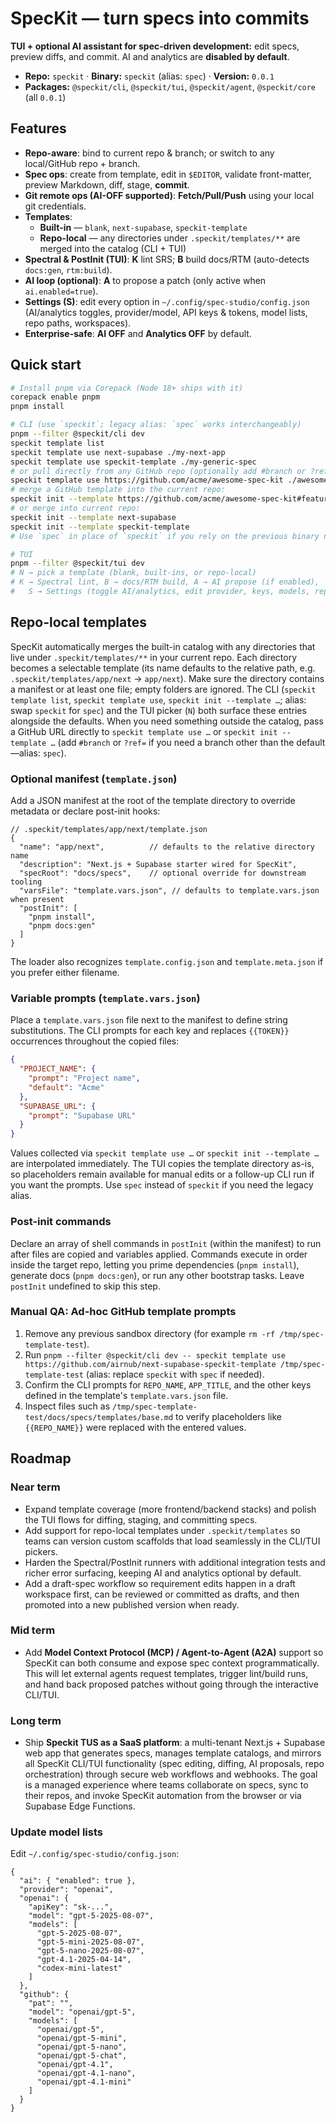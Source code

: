 # SpecKit — turn specs into commits

**TUI + optional AI assistant for spec-driven development:** edit specs, preview diffs, and commit. AI and analytics are **disabled by default**.

- **Repo:** `speckit`  ·  **Binary:** `speckit` (alias: `spec`)  ·  **Version:** `0.0.1`
- **Packages:** `@speckit/cli`, `@speckit/tui`, `@speckit/agent`, `@speckit/core` (all `0.0.1`)

## Features
- **Repo-aware**: bind to current repo & branch; or switch to any local/GitHub repo + branch.
- **Spec ops**: create from template, edit in `$EDITOR`, validate front-matter, preview Markdown, diff, stage, **commit**.
- **Git remote ops (AI-OFF supported)**: **Fetch/Pull/Push** using your local git credentials.
- **Templates**:
  - **Built-in** — `blank`, `next-supabase`, `speckit-template`
  - **Repo-local** — any directories under `.speckit/templates/**` are merged into the catalog (CLI + TUI)
- **Spectral & PostInit (TUI)**: **K** lint SRS; **B** build docs/RTM (auto-detects `docs:gen`, `rtm:build`).
- **AI loop (optional)**: **A** to propose a patch (only active when `ai.enabled=true`).
- **Settings (S)**: edit every option in `~/.config/spec-studio/config.json` (AI/analytics toggles, provider/model, API keys & tokens, model lists, repo paths, workspaces).
- **Enterprise-safe**: **AI OFF** and **Analytics OFF** by default.

## Quick start
```bash
# Install pnpm via Corepack (Node 18+ ships with it)
corepack enable pnpm
pnpm install

# CLI (use `speckit`; legacy alias: `spec` works interchangeably)
pnpm --filter @speckit/cli dev
speckit template list
speckit template use next-supabase ./my-next-app
speckit template use speckit-template ./my-generic-spec
# or pull directly from any GitHub repo (optionally add #branch or ?ref=branch)
speckit template use https://github.com/acme/awesome-spec-kit ./awesome-spec
# merge a GitHub template into the current repo:
speckit init --template https://github.com/acme/awesome-spec-kit#feature/onboarding
# or merge into current repo:
speckit init --template next-supabase
speckit init --template speckit-template
# Use `spec` in place of `speckit` if you rely on the previous binary name.

# TUI
pnpm --filter @speckit/tui dev
# N → pick a template (blank, built-ins, or repo-local)
# K → Spectral lint, B → docs/RTM build, A → AI propose (if enabled),
#   S → Settings (toggle AI/analytics, edit provider, keys, models, repo paths)
```

## Repo-local templates

SpecKit automatically merges the built-in catalog with any directories that live under `.speckit/templates/**` in your current repo. Each directory becomes a selectable template (its name defaults to the relative path, e.g. `.speckit/templates/app/next` → `app/next`). Make sure the directory contains a manifest or at least one file; empty folders are ignored. The CLI (`speckit template list`, `speckit template use`, `speckit init --template …`; alias: swap `speckit` for `spec`) and the TUI picker (`N`) both surface these entries alongside the defaults. When you need something outside the catalog, pass a GitHub URL directly to `speckit template use …` or `speckit init --template …` (add `#branch` or `?ref=` if you need a branch other than the default—alias: `spec`).

### Optional manifest (`template.json`)

Add a JSON manifest at the root of the template directory to override metadata or declare post-init hooks:

```jsonc
// .speckit/templates/app/next/template.json
{
  "name": "app/next",          // defaults to the relative directory name
  "description": "Next.js + Supabase starter wired for SpecKit",
  "specRoot": "docs/specs",    // optional override for downstream tooling
  "varsFile": "template.vars.json", // defaults to template.vars.json when present
  "postInit": [
    "pnpm install",
    "pnpm docs:gen"
  ]
}
```

The loader also recognizes `template.config.json` and `template.meta.json` if you prefer either filename.

### Variable prompts (`template.vars.json`)

Place a `template.vars.json` file next to the manifest to define string substitutions. The CLI prompts for each key and replaces `{{TOKEN}}` occurrences throughout the copied files:

```json
{
  "PROJECT_NAME": {
    "prompt": "Project name",
    "default": "Acme"
  },
  "SUPABASE_URL": {
    "prompt": "Supabase URL"
  }
}
```

Values collected via `speckit template use …` or `speckit init --template …` are interpolated immediately. The TUI copies the template directory as-is, so placeholders remain available for manual edits or a follow-up CLI run if you want the prompts. Use `spec` instead of `speckit` if you need the legacy alias.

### Post-init commands

Declare an array of shell commands in `postInit` (within the manifest) to run after files are copied and variables applied. Commands execute in order inside the target repo, letting you prime dependencies (`pnpm install`), generate docs (`pnpm docs:gen`), or run any other bootstrap tasks. Leave `postInit` undefined to skip this step.

### Manual QA: Ad-hoc GitHub template prompts

1. Remove any previous sandbox directory (for example `rm -rf /tmp/spec-template-test`).
2. Run `pnpm --filter @speckit/cli dev -- speckit template use https://github.com/airnub/next-supabase-speckit-template /tmp/spec-template-test` (alias: replace `speckit` with `spec` if needed).
3. Confirm the CLI prompts for `REPO_NAME`, `APP_TITLE`, and the other keys defined in the template's `template.vars.json` file.
4. Inspect files such as `/tmp/spec-template-test/docs/specs/templates/base.md` to verify placeholders like `{{REPO_NAME}}` were replaced with the entered values.

## Roadmap

### Near term
- Expand template coverage (more frontend/backend stacks) and polish the TUI flows for diffing, staging, and committing specs.
- Add support for repo-local templates under `.speckit/templates` so teams can version custom scaffolds that load seamlessly in the CLI/TUI pickers.
- Harden the Spectral/PostInit runners with additional integration tests and richer error surfacing, keeping AI and analytics optional by default.
- Add a draft-spec workflow so requirement edits happen in a draft workspace first, can be reviewed or committed as drafts, and then promoted into a new published version when ready.

### Mid term
- Add **Model Context Protocol (MCP) / Agent-to-Agent (A2A)** support so SpecKit can both consume and expose spec context programmatically. This will let external agents request templates, trigger lint/build runs, and hand back proposed patches without going through the interactive CLI/TUI.

### Long term
- Ship **Speckit TUS as a SaaS platform**: a multi-tenant Next.js + Supabase web app that generates specs, manages template catalogs, and mirrors all SpecKit CLI/TUI functionality (spec editing, diffing, AI proposals, repo orchestration) through secure web workflows and webhooks. The goal is a managed experience where teams collaborate on specs, sync to their repos, and invoke SpecKit automation from the browser or via Supabase Edge Functions.

### Update model lists
Edit `~/.config/spec-studio/config.json`:
```jsonc
{
  "ai": { "enabled": true },
  "provider": "openai",
  "openai": {
    "apiKey": "sk-...",
    "model": "gpt-5-2025-08-07",
    "models": [
      "gpt-5-2025-08-07",
      "gpt-5-mini-2025-08-07",
      "gpt-5-nano-2025-08-07",
      "gpt-4.1-2025-04-14",
      "codex-mini-latest"
    ]
  },
  "github": {
    "pat": "",
    "model": "openai/gpt-5",
    "models": [
      "openai/gpt-5",
      "openai/gpt-5-mini",
      "openai/gpt-5-nano",
      "openai/gpt-5-chat",
      "openai/gpt-4.1",
      "openai/gpt-4.1-nano",
      "openai/gpt-4.1-mini"
    ]
  }
}
```
